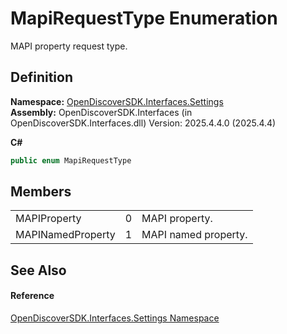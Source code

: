 # MapiRequestType Enumeration


MAPI property request type.



## Definition
**Namespace:** <a href="a1516a26-c3bc-5b32-80d1-92d32506d831">OpenDiscoverSDK.Interfaces.Settings</a>  
**Assembly:** OpenDiscoverSDK.Interfaces (in OpenDiscoverSDK.Interfaces.dll) Version: 2025.4.4.0 (2025.4.4)

**C#**
``` C#
public enum MapiRequestType
```



## Members
<table>
<tr>
<td>MAPIProperty</td>
<td>0</td>
<td>MAPI property.</td></tr>
<tr>
<td>MAPINamedProperty</td>
<td>1</td>
<td>MAPI named property.</td></tr>
</table>

## See Also


#### Reference
<a href="a1516a26-c3bc-5b32-80d1-92d32506d831">OpenDiscoverSDK.Interfaces.Settings Namespace</a>  
